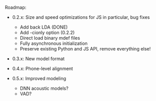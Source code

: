 Roadmap:

- 0.2.x: Size and speed optimizations for JS in particular, bug fixes
  - Add back LDA (DONE)
  - Add -cionly option (0.2.2)
  - Direct load binary mdef files
  - Fully asynchronous initialization
  - Preserve existing Python and JS API, remove everything else!

- 0.3.x: New model format

- 0.4.x: Phone-level alignment

- 0.5.x: Improved modeling
  - DNN acoustic models?
  - VAD?


